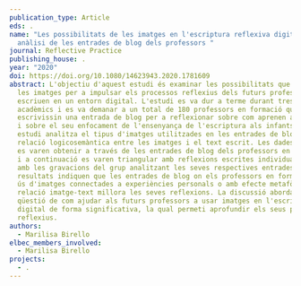 ```yaml
---
publication_type: Article
eds: .
name: "Les possibilitats de les imatges en l'escriptura reflexiva digital: una
  anàlisi de les entrades de blog dels professors "
journal: Reflective Practice
publishing_house: .
year: "2020"
doi: https://doi.org/10.1080/14623943.2020.1781609
abstract: L'objectiu d'aquest estudi és examinar les possibilitats que ofereixen
  les imatges per a impulsar els processos reflexius dels futurs professors que
  escriuen en un entorn digital. L'estudi es va dur a terme durant tres cursos
  acadèmics i es va demanar a un total de 180 professors en formació que
  escrivissin una entrada de blog per a reflexionar sobre com aprenen a escriure
  i sobre el seu enfocament de l'ensenyança de l'escriptura als infants. Aquest
  estudi analitza el tipus d'imatges utilitzades en les entrades de blog i la
  relació logicosemàntica entre les imatges i el text escrit. Les dades bàsiques
  es varen obtenir a través de les entrades de blog dels professors en formació,
  i a continuació es varen triangular amb reflexions escrites individualment i
  amb les gravacions del grup analitzant les seves respectives entrades. Els
  resultats indiquen que les entrades de blog on els professors en formació fan
  ús d'imatges connectades a experiències personals o amb efecte metafòric, la
  relació imatge-text millora les seves reflexions. La discussió aborda la
  qüestió de com ajudar als futurs professors a usar imatges en l'escriptura
  digital de forma significativa, la qual permeti aprofundir els seus processos
  reflexius.
authors:
  - Marilisa Birello
elbec_members_involved:
  - Marilisa Birello
projects:
  - .
---
```


